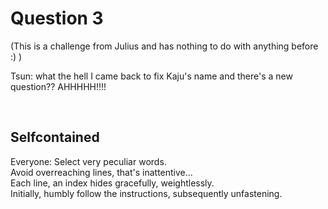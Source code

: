 # Question 3

(This is a challenge from Julius and has nothing to do with anything before :) )

Tsun: what the hell I came back to fix Kaju's name and there's a new question?? AHHHHH!!!!

<br>

## Selfcontained

Everyone: Select very peculiar words.<br>
Avoid overreaching lines, that's inattentive...<br>
Each line, an index hides gracefully, weightlessly.<br>
Initially, humbly follow the instructions, subsequently unfastening.
